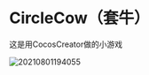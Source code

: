 # CircleCow（套牛）

这是用CocosCreator做的小游戏

![20210801194055](https://blog-img-1256061645.cos.ap-guangzhou.myqcloud.com/20210801194055.gif)
